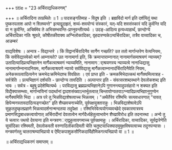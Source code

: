 +++
title = "23 अर्चिराद्यधिकरणम्"

+++
॥ अर्चिरादिना तत्प्रथितेः ॥ 1 ॥ पादसङ्गतिमाह - विदुष इति । ब्रह्मविदो मार्ग इति दर्शयितुं यथा पुष्करपलाश आपो न श्लिष्यन्ते" इत्याद्वुदाहृतं, शव्यं-शवयोग्यं संस्कारं, यत्-यदि शवसंस्कारं यदि कुर्वन्ति यदि वा न कुर्वन्ति, अचिर्षमेव ते अभिसम्भवन्ति-प्राप्नुवन्तीत्यर्थः । उदङ्-आदित्य इत्यध्याहार्थं, छान्दोग्ये अर्चिरादिका गतिः श्रूयते, कौषीतकीवाक्य अग्निलोकादिका, वृहदारण्यकेऽप्यर्चिरादिका, तत्रैव वाय्वादिका च, आडम्बरं

वाद्यविशेषः । अन्यत्र - विद्यान्तरे । किं विद्वानर्चिरादिनैव सार्गेण गच्छति? उत ततो मार्गान्तरेण वेत्यनियमः, किं सर्वविद्यास्वेको मार्ग आम्नायते? उत नानामार्गा इति, किं क्रमान्तराम्नानात् नानामार्गसमाश्रयणं न्याय्यम्? उतादित्यादिप्रत्यभिज्ञानेन मार्गैकत्वाश्रवणं न्याय्यमिति, नानामागर्ाश्रयणस्य न्याय्यत्वे नानाधिद्यासु नानामार्गाम्नानादनियमः, मार्गैकत्वाश्रयणे न्याय्ये सर्वविद्यासु मार्गैकत्वाम्नानादंर्चिरादिनैवेति नियमः, अनेकरूपत्वादित्यनेन क्रमभेदःक्रमिभेदश्च विवक्षितः । एवं प्राप्त इति - क्रमकमिभेदात्कथं मार्गैक्यमित्यत्राह - सर्वत्रेति । प्रत्यभिज्ञानं दर्शयति - छान्दोग्य तावदिति । अल्पान्तर इति - संवत्सरशब्दस्थाने देवलोकशब्द इति भावः । सर्वत्र - बहुषु प्रदेशेष्वित्यर्थः । परविद्यासु ब्रह्मप्रत्यभिज्ञानेऽपि गुणानन्त्यादुपसंहारो न शक्यत इति विद्यैक्यासम्भवः, मार्गान्वयिनां पदार्थानां द्वादशसंख्याऽन्तर्भूतत्वात् चिन्तायोग्यतयाऽग्न्यादिप्रत्यभिज्ञानुगुण्येन मार्गैक्यमिति भिदा । अत्र परे तु भिन्नविद्याशेषत्वाच्च भिन्नत्वम् । "अथैतैरेव रश्मिभिः सत्यवधारणात् "यावत् क्षिपेन्मनस्तावदादित्यङ्गच्छेत" इति शैघ्य्रवचनाच्चेति, पूर्वपक्षयुक्ताराहुः । भिन्नविद्याशेषत्वेऽपि सुकृतदुष्कृतप्रहाणे भिन्नत्वादर्शनान्मन्दतया तदुपेक्षा । रश्मिभिरेवेत्ययोगव्यवच्छेदे एवकारमात्रस्य प्रमाणसिद्धबाधकत्वायोगात् अर्चिरादीनां देवतात्वेन मार्गदैर्ध्यहेतुत्वाभावेन शैघ्य्राविरोध इति तदनास्था । अन्ये तु ये चत्वारः पथयो देवयाना इति मन्त्रवणर्ाद्व्रहुत्वावगमाच्च पूर्वपक्षमाहुः । अर्चिरादिका, वाय्वादिका, सूर्यद्वारेणेति सूर्यादिका रश्मिमती, देवलोकवती वरुणादिलोकादिमती चेति चतुष्टयाधिक्यादमुमुक्षविषयत्वाच्च तदुनपन्यासः । मन्त्रवर्णस्तु चातराश्रम्याभिप्रायो व ऐष्टिकपाशुकसौगिकदार्विहौमिकगत्यभिप्रायो वा ॥ 1 ॥

॥ अर्चिराद्यधिकरणं समाप्तम् ॥

